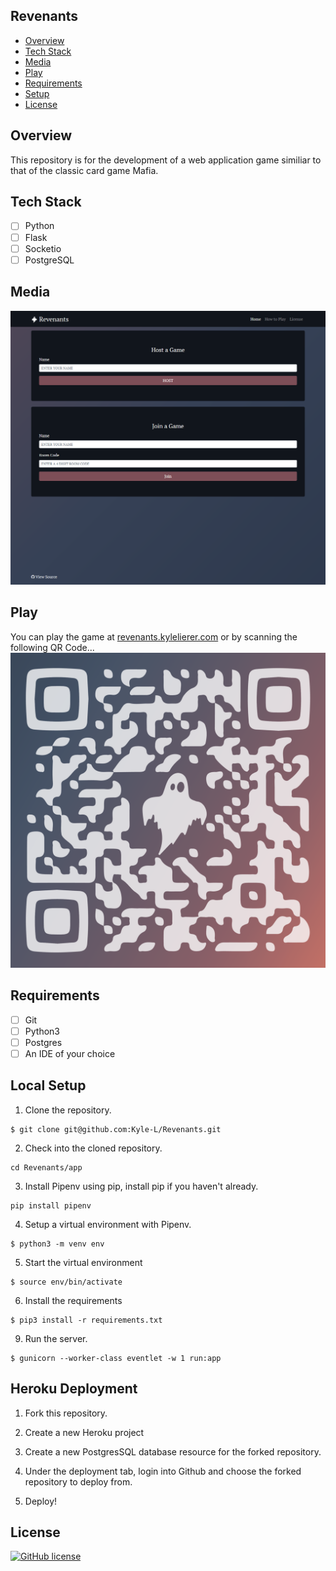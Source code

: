 ## Revenants

- [Overview](#overview)
- [Tech Stack](#stack)
- [Media](#media)
- [Play](#play)
- [Requirements](#requirements)
- [Setup](#setup)
- [License](#license)

<a name="overview"/></a>
## Overview
This repository is for the development of a web application game similiar to that of the classic card game Mafia. 

<a name="stack"/></a>
## Tech Stack
- [ ] Python
- [ ] Flask
- [ ] Socketio
- [ ] PostgreSQL

<a name="media"/></a>
## Media
![Screennshot of homepage](docs/screenshots/screenshot-home.png)

<a name="play"/></a>
## Play
You can play the game at [revenants.kylelierer.com](revenants.kylelierer.com) or by scanning the following QR Code...
![QR Code to revenants.kylelierer.com](app/static/images/revenants-qr-color.png)

<a name="requirements"/></a>
## Requirements
- [ ] Git
- [ ] Python3
- [ ] Postgres
- [ ] An IDE of your choice

<a name="setup"/></a>
## Local Setup
1. Clone the repository.
```
$ git clone git@github.com:Kyle-L/Revenants.git
```

2. Check into the cloned repository.
```
cd Revenants/app
```

3. Install Pipenv using pip, install pip if you haven't already.
```
pip install pipenv
```

4. Setup a virtual environment with Pipenv.
```
$ python3 -m venv env
```

5. Start the virtual environment
```
$ source env/bin/activate
```

6. Install the requirements
```
$ pip3 install -r requirements.txt
```

9. Run the server.
```
$ gunicorn --worker-class eventlet -w 1 run:app
```

## Heroku Deployment
1. Fork this repository.

2. Create a new Heroku project

3. Create a new PostgresSQL database resource for the forked repository.

4. Under the deployment tab, login into Github and choose the forked repository to deploy from.

5. Deploy!



<a name="license"></a>
## License
[![GitHub license](https://img.shields.io/badge/license-MIT-blue.svg)](LICENSE)
